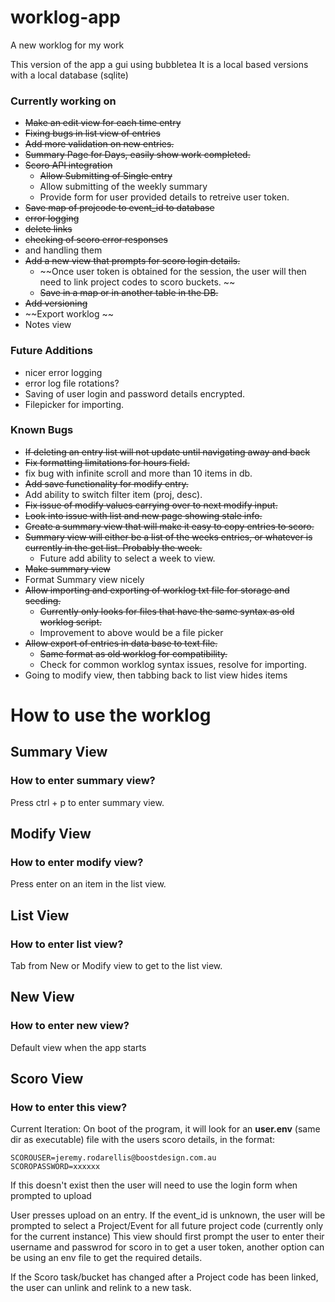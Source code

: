 # worklog-app
A new worklog for my work

This version of the app a gui using bubbletea 
It is a local based versions with a local database (sqlite)


### Currently working on
- ~~Make an edit view for each time entry~~
- ~~Fixing bugs in list view of entries~~
- ~~Add more validation on new entries.~~
- ~~Summary Page for Days, easily show work completed.~~
- ~~Scoro API integration~~
    - ~~Allow Submitting of Single entry~~
    - Allow submitting of the weekly summary
    - Provide form for user provided details to retreive user token.
- ~~Save map of projcode to event_id to database~~
- ~~error logging~~
- ~~delete links~~
- ~~checking of scoro error responses~~ 
- and handling them
- ~~Add a new view that prompts for scoro login details.~~
    - ~~Once user token is obtained for the session, the user will then need to link project codes to scoro buckets. ~~
    - ~~Save in a map or in another table in the DB.~~
- ~~Add versioning~~
- ~~Export worklog ~~
- Notes view

### Future Additions 
- nicer error logging 
- error log file rotations?
- Saving of user login and password details encrypted. 
- Filepicker for importing.

### Known Bugs
- ~~If deleting an entry list will not update until navigating away and back~~
- ~~Fix formatting limitations for hours field.~~
- fix bug with infinite scroll and more than 10 items in db.
- ~~Add save functionality for modify entry.~~ 
- Add ability to switch filter item (proj, desc).
- ~~Fix issue of modify values carrying over to next modify input.~~
- ~~Look into issue with list and new page showing stale info.~~
- ~~Create a summary view that will make it easy to copy entries to scoro.~~
- ~~Summary view will either be a list of the weeks entries, or whatever is currently in the get list. Probably the week.~~
    - Future add ability to select a week to view.
- ~~Make summary view~~
- Format Summary view nicely
- ~~Allow importing and exporting of worklog txt file for storage and seeding.~~
    - ~~Currently only looks for files that have the same syntax as old worklog script.~~
    - Improvement to above would be a file picker
- ~~Allow export of entries in data base to text file.~~
    - ~~Same format as old worklog for compatibility.~~
    - Check for common worklog syntax issues, resolve for importing.
- Going to modify view, then tabbing back to list view hides items


# How to use the worklog

## Summary View
### How to enter summary view?
Press ctrl + p to enter summary view. 

## Modify View
### How to enter modify view?
Press enter on an item in the list view. 

## List View
### How to enter list view?
Tab from New or Modify view to get to the list view.

## New View 
### How to enter new view?
Default view when the app starts

## Scoro View
### How to enter this view? 
Current Iteration: 
On boot of the program, it will look for an **user.env** (same dir as executable) file with the users scoro details, in the format:

```
SCOROUSER=jeremy.rodarellis@boostdesign.com.au
SCOROPASSWORD=xxxxxx
```

If this doesn't exist then the user will need to use the login form when prompted to upload

User presses upload on an entry. If the event_id is unknown, the user will be prompted to select a Project/Event for all future project code (currently only for the current instance)
This view should first prompt the user to enter their username and passwrod for scoro in to get a user token, another option can be using an env file to get the required details.

If the Scoro task/bucket has changed after a Project code has been linked, the user can unlink and relink to a new task.